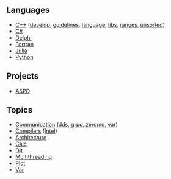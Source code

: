 ## Languages
* [C++](languages/cpp)
  ([develop](languages/cpp/cpp-develop.md),
   [guidelines](languages/cpp/cpp-guidelines.md),
   [language](languages/cpp/cpp-language.md),
   [libs](languages/cpp/cpp-libs.md),
   [ranges](languages/cpp/cpp-ranges.md),
   [unsorted](languages/cpp/cpp-unsorted.md))
* [C#](languages/csharp.md)
* [Delphi](languages/delphi.md)
* [Fortran](languages/fortran.md)
* [Julia](languages/julia.md)
* [Python](languages/python.md)

## Projects
* [ASPD](projects/aspd.md)

## Topics
* [Communication](topics/communication)
  ([dds](topics/communication/dds.md),
  [grpc](topics/communication/grpc.md),
  [zeromq](topics/communication/zeromq.md),
  [var](topics/communication/var.md))
* [Compilers](topics/compilers) ([Intel](topics/compilers/intel.md))
* [Architecture](topics/architecture.md)
* [Calc](topics/calc.md)
* [Git](topics/git.md)
* [Multithreading](topics/multithreading.md)
* [Plot](topics/plot.md)
* [Var](topics/var.md)
